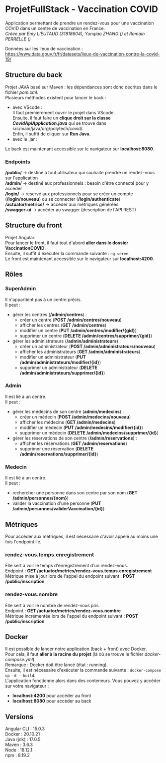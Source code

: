 # ProjetFullStack - Vaccination COVID
Application permettant de prendre un rendez-vous pour une vaccination COVID dans un centre de vaccination en France. <br>
*Créée par Emy LIEUTAUD (31818604), Yunqiao ZHANG () et Romain PERRELLE ()*

Données sur les lieux de vaccination : https://www.data.gouv.fr/fr/datasets/lieux-de-vaccination-contre-la-covid-19/

## Structure du back
Projet JAVA basé sur Maven : les dépendances sont donc décrites dans le fichier *pom.xml*.<br>
Plusieurs méthodes existent pour lancer le back : 
- avec VScode : <br>
Il faut premièrement ouvrir le projet dans VScode.<br>
Ensuite, il faut faire un **clique droit sur la classe *CovidApiApplication.java*** qui se trouve dans src/main/java/org/polytech/covid/.<br>
Enfin, il suffit de cliquer sur **Run Java**.<br>
- avec le .jar :<br>

Le back est maintenant accessible sur le navigateur sur **localhost:8080**.

### Endpoints
**/public/** -> destiné à tout utilisateur qui souhaite prendre un rendez-vous sur l'application<br>
**/admin/** -> destiné aux professionnels : besoin d'être connecté pour y accéder<br>
**/login/** -> reservé aux professionnels pour se créer un compte (**/login/nouveau**) ou se connecter (**/login/authenticate**)<br>
**/actuator/metrics/** -> accéder aux métriques générées<br>
**/swagger-ui** -> accéder au swagger (description de l'API REST)

## Structure du front
Projet Angular.<br>
Pour lancer le front, il faut tout d'abord **aller dans le dossier VaccinationCOVID**.<br>
Ensuite, il suffit d'exécuter la commande suivante : ```ng serve```.<br>
Le front est maintenant accessible sur le navigateur sur **localhost:4200**.

## Rôles

### SuperAdmin
Il n'appartient pas à un centre précis. <br>
Il peut :
- gérer les centres (**/admin/centres**) : 
  - créer un centre (**POST /admin/centres/nouveau**)
  - afficher les centres (**GET /admin/centres**)
  - modifier un centre (**PUT /admin/centres/modifier/{gid}**)
  - supprimer un centre (**DELETE /admin/centres/supprimer/{gid}**)
- gérer les administrateurs (**/admin/administrateurs**) : 
  - créer un administrateur (**POST /admin/administrateurs/nouveau**)
  - afficher les administrateurs (**GET /admin/administrateurs**)
  - modifier un administrateur (**PUT /admin/administrateurs/modifier/{id}**)
  - supprimer un administrateur (**DELETE /admin/administrateurs/supprimer/{id}**)
  
### Admin
Il est lié à un centre.<br>
Il peut : 
- gérer les médecins de son centre (**admin/medecins**) : 
  - créer un médecin (**POST /admin/medecins/nouveau**)
  - afficher les médecins (**GET /admin/medecins**)
  - modifier un médecin (**PUT /admin/medecins/modifier/{id}**)
  - supprimer un médecin (**DELETE /admin/medecins/supprimer/{id}**)
- gérer les réservations de son centre (**/admin/reservations**) : 
  - afficher les réservations (**GET /admin/reservations**)
  - supprimer une réservation (**DELETE /admin/reservations/supprimer/{id}**)

### Medecin
Il est lié à un centre.<br>
Il peut :
- rechercher une personne dans son centre par son nom (**GET /admin/personnes/{nom}**)
- valider la vaccination d'une personne (**PUT /admin/personnes/validerVaccination/{id}**)

## Métriques
Pour accéder aux métriques, il est nécessaire d'avoir appelé au moins une fois l'endpoint lié. 

### rendez-vous.temps.enregistrement
Elle sert à voir le temps d'enregistrement d'un rendez-vous. <br>
Endpoint : **GET /actuator/metrics/rendez-vous.temps.enregistrement**<br>
Métrique mise à jour lors de l'appel du endpoint suivant : **POST /public/inscription**

### rendez-vous.nombre
Elle sert à voir le nombre de rendez-vous pris. <br>
Endpoint : **GET /actuator/metrics/rendez-vous.nombre**<br>
Métrique incrémentée lors de l'appel du endpoint suivant : **POST /public/inscription**

## Docker
Il est possible de lancer notre application (back + front) avec Docker.<br>
Pour cela, il faut **aller à la racine du projet** (là où se trouve le fichier *docker-compose.yml*).<br>
Remarque : Docker doit être lancé (état : running).<br>
Ensuite, il est nécessaire d'exécuter la commande suivante : ```docker-compose up -d --build```.<br>
L'application fonctionne alors dans des conteneurs. Vous pouvez y accéder sur votre navigateur :
- **localhost:4200** pour accéder au front
- **localhost:8080** pour accéder au back

## Versions
Angular CLI : 15.0.3<br>
Docker : 20.10.21<br>
Java (jdk) : 17.0.5<br>
Maven : 3.6.3<br>
Node : 18.12.1<br>
npm : 8.19.2<br>

